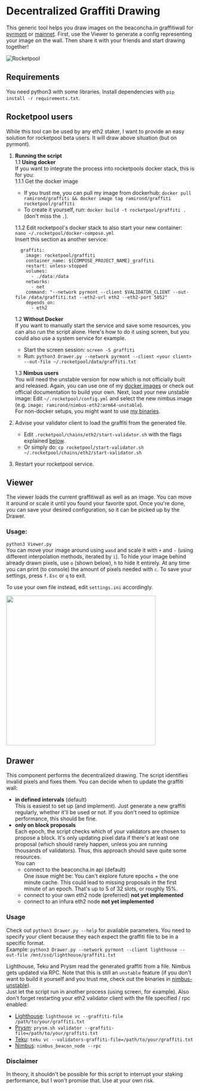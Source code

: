 # Decentralized Graffiti Drawing

This generic tool helps you draw images on the beaconcha.in graffitiwall for 
[pyrmont](https://pyrmont.beaconcha.in/graffitiwall) or
[mainnet](https://beaconcha.in/graffitiwall). First, use the Viewer to generate a config
representing your image on the wall. Then share it with your friends and start drawing together!

![Rocketpool](rocketpool/desired.png "Default settings")


## Requirements
You need python3 with some libraries. Install dependencies with `pip install -r requirements.txt`.


## Rocketpool users
While this tool can be used by any eth2 staker, I want to provide an easy solution for rocketpool beta
users. It will draw above situation (but on pyrmont).

1. **Running the script** \
   1.1 **Using docker** \
   If you want to integrate the process into rocketpools docker stack, this is for you: \
   1.1.1 Get the docker image
   - If you trust me, you can pull my image from dockerhub:
   `docker pull ramirond/graffiti && docker image tag ramirond/graffiti rocketpool/graffiti`
   - To create it yourself, run: `docker build -t rocketpool/graffiti .` (don't miss the `.`).
   
    1.1.2 Edit rocketpool's docker stack to also start your new container:
   `nano ~/.rocketpool/docker-compose.yml` \
   Insert this section as another service:
   ```
     graffiti:
       image: rocketpool/graffiti
       container_name: ${COMPOSE_PROJECT_NAME}_graffiti
       restart: unless-stopped
       volumes:
         - ./data:/data
       networks:
         - net
       command: "--network pyrmont --client $VALIDATOR_CLIENT --out-file /data/graffiti.txt --eth2-url eth2 --eth2-port 5052"
       depends_on:
         - eth2
   ```

   1.2 **Without Docker** \
   If you want to manually start the service and save some resources, you can also run the script
   alone. Here's how to do it using screen, but you could also use a system service for example.
   - Start the screen session: `screen -S graffiti`
   - Run: `python3 Drawer.py --network pyrmont --client <your client> --out-file ~/.rocketpool/data/graffiti.txt`

   1.3 **Nimbus users** \
   You will need the unstable version for now which is not officially built and released.
   Again, you can use one of my [docker images](https://hub.docker.com/repository/docker/ramirond/nimbus-eth2) or check
   out official documentation to build your own. Next, load your new unstable image:
   Edit `~/.rocketpool/config.yml` and select the new nimbus image
   (e.g. `image: ramirond/nimbus-eth2:arm64-unstable`). \
   For non-docker setups, you might want to use [my binaries](nimbus-unstable).
   

3. Advise your validator client to load the graffiti from the generated file.
   - Edit `.rocketpool/chains/eth2/start-validator.sh` with the flags explained [below](#Usage-1).
   - Or simply do:
   `cp rocketpool/start-validator.sh ~/.rocketpool/chains/eth2/start-validator.sh`
4. Restart your rocketpool service.

## Viewer
The viewer loads the current graffitiwall as well as an image. You can move it around or
scale it until you found your favorite spot. Once you're done, you can save your
desired configuration, so it can be picked up by the Drawer.
### Usage:
`python3 Viewer.py` \
You can move your image around using `wasd` and scale it with `+` and `-`
(using different interpolation methods, iterated by `i`). To hide your image behind already drawn
pixels, use `o` (shown below), `h` to hide it entirely. At any time you can print (to console)
the amount of pixels needed with `c`. To save your settings, press `f`. `Esc` or `q` to exit.

To use your own file instead, edit `settings.ini` accordingly.

<img src="https://raw.githubusercontent.com/RomiRand/rpl_graffiti/main/doc/overpaint.png" width="400">

## Drawer
This component performs the decentralized drawing. The script identifies invalid pixels
and fixes them. You can decide when to update the graffiti wall:
- **in defined intervals** (default) \
  This is easiest to set up (and implement). Just generate a new graffiti regularly, whether it'll be used or not.
  If you don't need to optimize performance, this should be fine.
- **only on block proposals** \
  Each epoch, the script checks which of your validators are chosen to propose a block. It's only updating pixel data
  if there's at least one proposal (which should rarely happen, unless you are running thousands of validators).
  Thus, this approach should save quite some resources. \
  You can
   - connect to the beaconcha.in api (default) \
     One issue might be: You can't explore future epochs + the one minute cache. This could lead to missing proposals
     in the first minute of an epoch. That's up to 5 of 32 slots, or roughly 15%. 
   - connect to your own eth2 node (preferred) **not yet implemented**
   - connect to an infura eth2 node **not yet implemented**

### Usage
Check out `python3 Drawer.py --help` for available parameters. You need to specify your client because
they each expect the graffiti file to be in a specific format. \
Example: `python3 Drawer.py --network pyrmont --client lighthouse --out-file /mnt/ssd/lighthouse/graffiti.txt`

Lighthouse, Teku and Prysm read the generated graffiti from a file.
Nimbus gets updated via RPC. Note that this is still an `unstable` feature
(if you don't want to build it yourself and you trust me, check out the binaries in 
[nimbus-unstable](nimbus-unstable)). \
Just let the script run in another process (using screen, for example).
Also don't forget restarting your eth2 validator client with the file specified / rpc enabled:
- [Lighthouse](https://lighthouse-book.sigmaprime.io/graffiti.html#1-using-the---graffiti-file-flag-on-the-validator-client):
  `lighthouse vc --graffiti-file /path/to/your/graffiti.txt`
- [Prysm](https://docs.prylabs.network/docs/prysm-usage/graffiti-file/): 
  `prysm.sh validator --graffiti-file=/path/to/your/graffiti.txt`
- [Teku](https://docs.teku.consensys.net/en/latest/Reference/CLI/CLI-Syntax/#validators-graffiti-file):
  `teku vc --validators-graffiti-file=/path/to/your/graffiti.txt`
- [Nimbus](https://nimbus.guide/api.html#introduction): `nimbus_beacon_node --rpc`
### Disclaimer
  In theory, it shouldn't be possible for this script to interrupt your staking performance,
but I won't promise that. Use at your own risk.